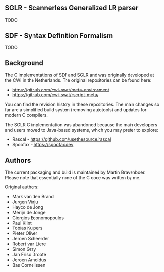 ## SGLR - Scannerless Generalized LR parser

TODO

## SDF - Syntax Definition Formalism

TODO

## Background

The C implementations of SDF and SGLR and was originally developed at the CWI in the
Netherlands. The original repositories can be found here:

- https://github.com/cwi-swat/meta-environment
- https://github.com/cwi-swat/rscript-meta/

You can find the revision history in these repositories. The main changes so far are a
simplified build system (removing autotools) and updates for modern C compilers.

The SGLR C implementation was abandoned because the main developers and users moved to
Java-based systems, which you may prefer to explore:

- Rascal - https://github.com/usethesource/rascal
- Spoofax - https://spoofax.dev

## Authors

The current packaging and build is maintained by Martin Bravenboer. Please note that
essentially none of the C code was written by me.

Original authors:

- Mark van den Brand
- Jurgen Vinju
- Hayco de Jong
- Merijn de Jonge
- Giorgios Economopoulos
- Paul Klint
- Tobias Kuipers
- Pieter Oliver
- Jeroen Scheerder
- Robert van Liere
- Simon Gray
- Jan Friso Groote
- Jeroen Arnoldus
- Bas Cornelissen
